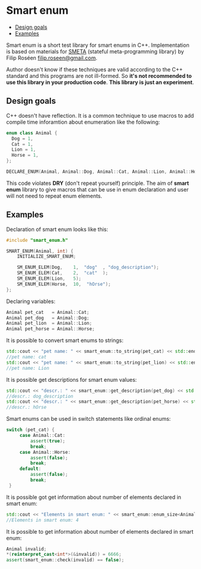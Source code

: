 # Smart enum
- [Design goals](#design-goals)
- [Examples](#examples)

Smart enum is a short test library for smart enums in C++.
Implementation is based on materials for [SMETA](http://b.atch.se/posts/constexpr-meta-container/attachments/stateful_meta_container-poc.cpp) (stateful meta-programming library) by Filip Roséen  	filip.roseen@gmail.com.

Author doesn't know if these techniques are valid according to the C++ standard and this programs are not ill-formed.
So **it's not recommended to use this library in your production code**. **This library is just an experiment**.

## Design goals

C++ doesn't have reflection. It is a common technique to use macros to add compile time inforamtion about enumeration like the following:

```c++
enum class Animal {
  Dog = 1,
  Cat = 1,
  Lion = 1,
  Horse = 1,
};

DECLARE_ENUM(Animal, Animal::Dog, Animal::Cat, Animal::Lion, Animal::Horse);
```
This code violates **DRY** (don't repeat yourself) principle. The aim of **smart enum** library to give macros that can be use in enum
declaration and user will not need to repeat enum elements.


## Examples

Declaration of smart enum looks like this:
```c++
#include "smart_enum.h"

SMART_ENUM(Animal, int) {
    INITIALIZE_SMART_ENUM;

    SM_ENUM_ELEM(Dog,    1,  "dog"  , "dog_description");
    SM_ENUM_ELEM(Cat,    2,  "cat"  );
    SM_ENUM_ELEM(Lion,   5);
    SM_ENUM_ELEM(Horse,  10,  "hOrse");
};
```
Declaring variables:
```c++
Animal pet_cat   = Animal::Cat;
Animal pet_dog   = Animal::Dog;
Animal pet_lion  = Animal::Lion;
Animal pet_horse = Animal::Horse;
```

It is possible to convert smart enums to strings:
```c++
std::cout << "pet name: " << smart_enum::to_string(pet_cat) << std::endl;
//pet name: cat
std::cout << "pet name: " << smart_enum::to_string(pet_lion) << std::endl;
//pet name: Lion
```

It is possible get descriptions for smart enum values:
```c++
std::cout << "descr.: " << smart_enum::get_description(pet_dog) << std::endl;
//descr.: dog_description
std::cout << "descr.: " << smart_enum::get_description(pet_horse) << std::endl;
//descr.: hOrse
```

Smart enums can be used in switch statements like ordinal enums:
```c++
switch (pet_cat) {
     case Animal::Cat:
         assert(true);
         break;
     case Animal::Horse:
         assert(false);
         break;
     default:
         assert(false);
         break;
 }
```
It is possible got get information about number of elements declared in smart enum:
```c++
std::cout << "Elements in smart enum: " << smart_enum::enum_size<Animal>() << std::endl;
//Elements in smart enum: 4
```

It is possible to get information about number of elements declared in smart enum:
```c++
Animal invalid;
*(reinterpret_cast<int*>(&invalid)) = 6666;
assert(smart_enum::check(invalid) == false);
```
